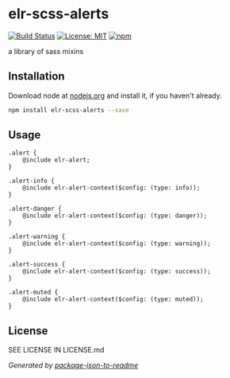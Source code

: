 # elr-scss-alerts

[![Build Status](https://travis-ci.org/Beth3346/elr-scss-alerts.svg?branch=master)](https://travis-ci.org/Beth3346/elr-scss-alerts)
[![License: MIT](https://img.shields.io/badge/License-MIT-yellow.svg)](https://opensource.org/licenses/MIT)
[![npm](https://img.shields.io/npm/dm/elr-scss-alerts.svg?style=flat)]()

a library of sass mixins

## Installation

Download node at [nodejs.org](http://nodejs.org) and install it, if you haven't already.

```sh
npm install elr-scss-alerts --save
```

## Usage

    .alert {
        @include elr-alert;
    }

    .alert-info {
        @include elr-alert-context($config: (type: info));
    }

    .alert-danger {
        @include elr-alert-context($config: (type: danger));
    }

    .alert-warning {
        @include elr-alert-context($config: (type: warning));
    }

    .alert-success {
        @include elr-alert-context($config: (type: success));
    }

    .alert-muted {
        @include elr-alert-context($config: (type: muted));
    }

## License

SEE LICENSE IN LICENSE.md

_Generated by [package-json-to-readme](https://github.com/zeke/package-json-to-readme)_
